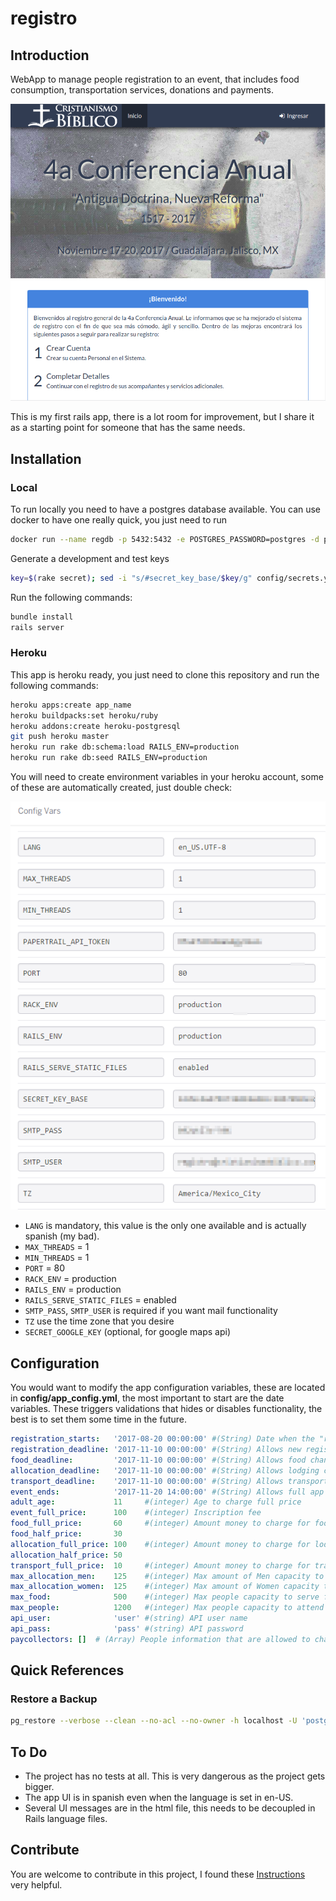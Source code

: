 # registro

## Introduction
WebApp to manage people registration to an event, that includes food consumption, 
transportation services, donations and payments.

![welcome_page](/github/welcome_page.png) 

This is my first rails app, there is a lot room for improvement, 
but I share it as a starting point for someone that has the same needs.

## Installation

### Local

To run locally you need to have a postgres database available. You can use docker
to have one really quick, you just need to run

```bash
docker run --name regdb -p 5432:5432 -e POSTGRES_PASSWORD=postgres -d postgres
```

Generate a development and test keys

```bash
key=$(rake secret); sed -i "s/#secret_key_base/$key/g" config/secrets.yml
``` 

Run the following commands:
```bash
bundle install
rails server
```

### Heroku
This app is heroku ready, you just need to clone this repository and run
the following commands:

```bash
heroku apps:create app_name
heroku buildpacks:set heroku/ruby
heroku addons:create heroku-postgresql
git push heroku master
heroku run rake db:schema:load RAILS_ENV=production
heroku run rake db:seed RAILS_ENV=production
```

You will need to create environment variables in your heroku account,
some of these are automatically created, just double check:

![DB Url](/github/vars.png)

* `LANG` is mandatory, this value is the only one available and is actually spanish (my bad).
* `MAX_THREADS` = 1
* `MIN_THREADS` = 1
* `PORT` = 80
* `RACK_ENV` = production
* `RAILS_ENV` = production
* `RAILS_SERVE_STATIC_FILES` = enabled
* `SMTP_PASS`, `SMTP_USER` is required if you want mail functionality
* `TZ` use the time zone that you desire
* `SECRET_GOOGLE_KEY` (optional, for google maps api)
    
## Configuration
You would want to modify the app configuration variables, these are located
in **config/app_config.yml**, the most important to start are the date variables.
These triggers validations that hides or disables functionality, the best is to set
them some time in the future.
```yaml
registration_starts:   '2017-08-20 00:00:00' #(String) Date when the "register" button is enabled
registration_deadline: '2017-11-10 00:00:00' #(String) Allows new registrations until this
food_deadline:         '2017-11-10 00:00:00' #(String) Allows food changes until this
allocation_deadline:   '2017-11-10 00:00:00' #(String) Allows lodging changes until this
transport_deadline:    '2017-11-10 00:00:00' #(String) Allows transportation changes until this
event_ends:            '2017-11-20 14:00:00' #(String) Allows full app functionality until this
adult_age:             11     #(integer) Age to charge full price
event_full_price:      100    #(integer) Inscription fee
food_full_price:       60     #(integer) Amount money to charge for food
food_half_price:       30
allocation_full_price: 100    #(integer) Amount money to charge for lodging
allocation_half_price: 50
transport_full_price:  10     #(integer) Amount money to charge for transportation
max_allocation_men:    125    #(integer) Max amount of Men capacity to allocate
max_allocation_women:  125    #(integer) Max amount of Women capacity to allocate
max_food:              500    #(integer) Max people capacity to serve food
max_people:            1200   #(integer) Max people capacity to attend the event
api_user:              'user' #(string) API user name
api_pass:              'pass' #(string) API password
paycollectors: []  # (Array) People information that are allowed to charge the amount to paid
```

## Quick References
### Restore a Backup
```bash
pg_restore --verbose --clean --no-acl --no-owner -h localhost -U 'postgres' -d 'postgres' backup.dump
```

## To Do

* The project has no tests at all. This is very dangerous as the project gets bigger.
* The app UI is in spanish even when the language is set in en-US.
* Several UI messages are in the html file, this needs to be decoupled in Rails language files.

## Contribute

You are welcome to contribute in this project, I found these [Instructions](https://gist.github.com/MarcDiethelm/7303312) 
very helpful.
